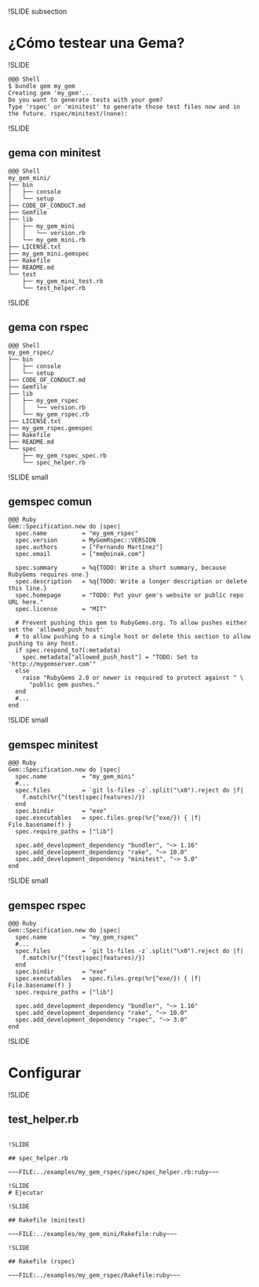 
!SLIDE subsection
# ¿Cómo testear una Gema?

!SLIDE

    @@@ Shell
    $ bundle gem my_gem
    Creating gem 'my_gem'...
    Do you want to generate tests with your gem?
    Type 'rspec' or 'minitest' to generate those test files now and in
    the future. rspec/minitest/(none):

!SLIDE

## gema con minitest

    @@@ Shell
    my_gem_mini/
    ├── bin
    │   ├── console
    │   └── setup
    ├── CODE_OF_CONDUCT.md
    ├── Gemfile
    ├── lib
    │   ├── my_gem_mini
    │   │   └── version.rb
    │   └── my_gem_mini.rb
    ├── LICENSE.txt
    ├── my_gem_mini.gemspec
    ├── Rakefile
    ├── README.md
    └── test
        ├── my_gem_mini_test.rb
        └── test_helper.rb

!SLIDE

## gema con rspec

    @@@ Shell
    my_gem_rspec/
    ├── bin
    │   ├── console
    │   └── setup
    ├── CODE_OF_CONDUCT.md
    ├── Gemfile
    ├── lib
    │   ├── my_gem_rspec
    │   │   └── version.rb
    │   └── my_gem_rspec.rb
    ├── LICENSE.txt
    ├── my_gem_rspec.gemspec
    ├── Rakefile
    ├── README.md
    └── spec
        ├── my_gem_rspec_spec.rb
        └── spec_helper.rb

!SLIDE small

## gemspec comun

    @@@ Ruby
    Gem::Specification.new do |spec|
      spec.name          = "my_gem_rspec"
      spec.version       = MyGemRspec::VERSION
      spec.authors       = ["Fernando Martínez"]
      spec.email         = ["me@oinak.com"]

      spec.summary       = %q{TODO: Write a short summary, because RubyGems requires one.}
      spec.description   = %q{TODO: Write a longer description or delete this line.}
      spec.homepage      = "TODO: Put your gem's website or public repo URL here."
      spec.license       = "MIT"

      # Prevent pushing this gem to RubyGems.org. To allow pushes either set the 'allowed_push_host'
      # to allow pushing to a single host or delete this section to allow pushing to any host.
      if spec.respond_to?(:metadata)
        spec.metadata["allowed_push_host"] = "TODO: Set to 'http://mygemserver.com'"
      else
        raise "RubyGems 2.0 or newer is required to protect against " \
          "public gem pushes."
      end
      #...
    end


!SLIDE small

## gemspec minitest

    @@@ Ruby
    Gem::Specification.new do |spec|
      spec.name          = "my_gem_mini"
      #...
      spec.files         = `git ls-files -z`.split("\x0").reject do |f|
        f.match(%r{^(test|spec|features)/})
      end
      spec.bindir        = "exe"
      spec.executables   = spec.files.grep(%r{^exe/}) { |f| File.basename(f) }
      spec.require_paths = ["lib"]

      spec.add_development_dependency "bundler", "~> 1.16"
      spec.add_development_dependency "rake", "~> 10.0"
      spec.add_development_dependency "minitest", "~> 5.0"
    end

!SLIDE small

## gemspec rspec

    @@@ Ruby
    Gem::Specification.new do |spec|
      spec.name          = "my_gem_rspec"
      #...
      spec.files         = `git ls-files -z`.split("\x0").reject do |f|
        f.match(%r{^(test|spec|features)/})
      end
      spec.bindir        = "exe"
      spec.executables   = spec.files.grep(%r{^exe/}) { |f| File.basename(f) }
      spec.require_paths = ["lib"]

      spec.add_development_dependency "bundler", "~> 1.16"
      spec.add_development_dependency "rake", "~> 10.0"
      spec.add_development_dependency "rspec", "~> 3.0"
    end


!SLIDE
# Configurar

!SLIDE

## test_helper.rb

~~~FILE:../examples/my_gem_mini/test/test_helper.rb:ruby~~~

!SLIDE

## spec_helper.rb

~~~FILE:../examples/my_gem_rspec/spec/spec_helper.rb:ruby~~~

!SLIDE
# Ejecutar

!SLIDE

## Rakefile (minitest)

~~~FILE:../examples/my_gem_mini/Rakefile:ruby~~~

!SLIDE

## Rakefile (rspec)

~~~FILE:../examples/my_gem_rspec/Rakefile:ruby~~~

